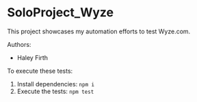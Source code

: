 # SoloProject_Wyze

This project showcases my automation efforts to test
Wyze.com.

Authors:

- Haley Firth

To execute these tests:

1. Install dependencies: `npm i`
1. Execute the tests: `npm test`
